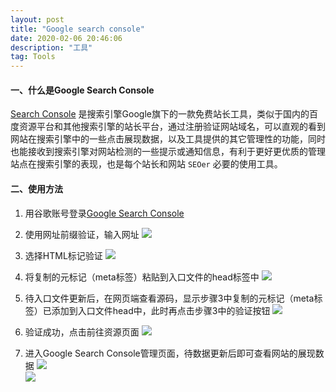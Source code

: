 ```yaml
---
layout: post
title: "Google search console"
date: 2020-02-06 20:46:06 
description: "工具"
tag: Tools
---
```

#### 一、什么是Google Search Console   

[Search Console](https://search.google.com/search-console/welcome?hl=zh-CN&utm_source=about-page) 是搜索引擎Google旗下的一款免费站长工具，类似于国内的百度资源平台和其他搜索引擎的站长平台，通过注册验证网站域名，可以直观的看到网站在搜索引擎中的一些点击展现数据，以及工具提供的其它管理性的功能，同时也能接收到搜索引擎对网站检测的一些提示或通知信息，有利于更好更优质的管理站点在搜索引擎的表现，也是每个站长和网站 ```SEOer``` 必要的使用工具。   
   
#### 二、使用方法   
1. 用谷歌账号登录[Google Search Console](https://search.google.com/search-console/welcome?hl=zh-CN&utm_source=about-page)   

2. 使用网址前缀验证，输入网址
![](https://tva1.sinaimg.cn/large/006tNbRwly1gbn075v0wqj31g90g5aah.jpg)   

3. 选择HTML标记验证
![](https://tva1.sinaimg.cn/large/006tNbRwgy1gbn0lnr8xej30gk0tu0ts.jpg)   

4. 将复制的元标记（meta标签）粘贴到入口文件的head标签中
![](https://tva1.sinaimg.cn/large/006tNbRwly1gbn0wk2ptwj31ds0s0di5.jpg)   

5. 待入口文件更新后，在网页端查看源码，显示步骤3中复制的元标记（meta标签）已添加到入口文件head中，此时再点击步骤3中的验证按钮 
![](https://tva1.sinaimg.cn/large/0082zybply1gbn4rhk5vnj31dn0rignn.jpg)   

6. 验证成功，点击前往资源页面
![](https://tva1.sinaimg.cn/large/006tNbRwgy1gbn0o37mhtj30lg0kht99.jpg)   

7. 进入Google Search Console管理页面，待数据更新后即可查看网站的展现数据
![](https://tva1.sinaimg.cn/large/006tNbRwly1gbn15tr2joj31kc0u0ta1.jpg)   
![](https://tva1.sinaimg.cn/large/006tNbRwly1gbn18qbhg4j31is0u0jsl.jpg)